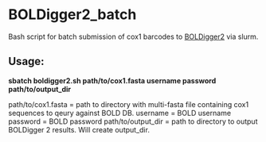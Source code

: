 # BOLDigger2_batch
Bash script for batch submission of cox1 barcodes to [BOLDigger2](https://github.com/DominikBuchner/BOLDigger2) via slurm.


## Usage: 
**sbatch boldigger2.sh path/to/cox1.fasta username password path/to/output_dir**

  path/to/cox1.fasta = path to directory with multi-fasta file containing cox1 sequences to qeury against BOLD DB.
  username = BOLD username
  password = BOLD password
  path/to/output_dir = path to directory to output BOLDigger 2 results. Will create output_dir.
